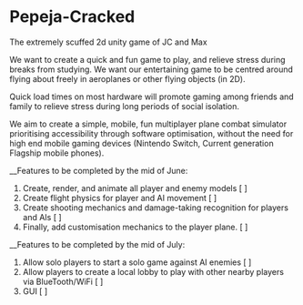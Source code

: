 # Pepeja-Cracked
The extremely scuffed 2d unity game of JC and Max

We want to create a quick and fun game to play, and relieve stress during breaks from studying. We want our entertaining game to be centred around flying about freely in aeroplanes or other flying objects (in 2D).

Quick load times on most hardware will promote gaming among friends and family to relieve stress during long periods of social isolation.

We aim to create a simple, mobile, fun multiplayer plane combat simulator prioritising accessibility through software optimisation, without the need for high end mobile gaming devices (Nintendo Switch, Current generation Flagship mobile phones).

__Features to be completed by the mid of June: 
1. Create, render, and animate all player and enemy models [ ]
2. Create flight physics for player and AI movement [ ] 
3. Create shooting mechanics and damage-taking recognition for players and AIs [ ] 
4. Finally, add customisation mechanics to the player plane. [ ]

__Features to be completed by the mid of July: 
1. Allow solo players to start a solo game against AI enemies [ ]
2. Allow players to create a local lobby to play with other nearby players via BlueTooth/WiFi [ ]
3. GUI [ ]
